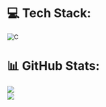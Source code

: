 # 💻 Tech Stack:
![C](https://img.shields.io/badge/c-%2300599C.svg?style=for-the-badge&logo=c&logoColor=white)
# 📊 GitHub Stats:
![](https://github-readme-stats.vercel.app/api?username=Rayuck&theme=dark&hide_border=false&include_all_commits=false&count_private=false)<br/>
![](https://github-readme-streak-stats.herokuapp.com/?user=Rayuck&theme=dark&hide_border=false)<br/>

